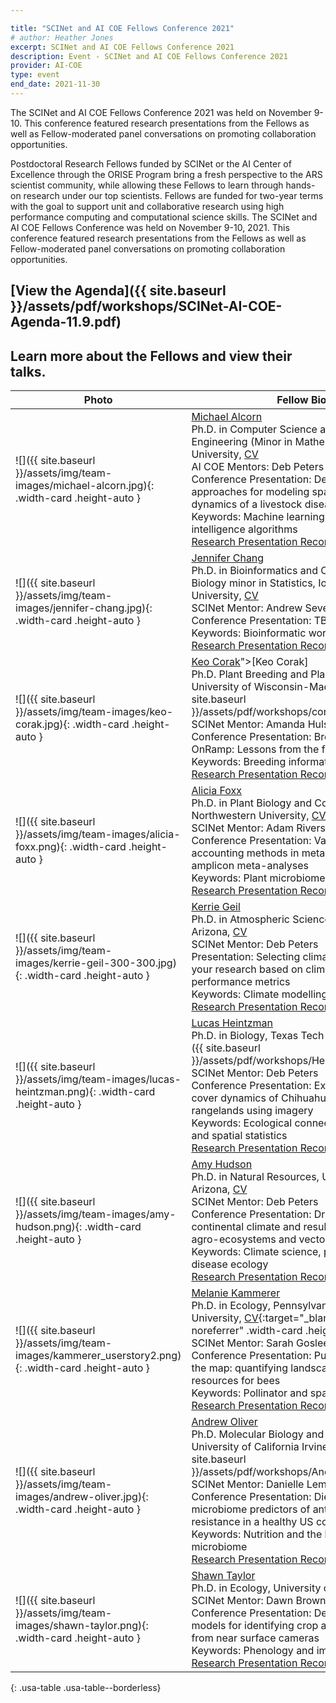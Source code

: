```yaml
---

title: "SCINet and AI COE Fellows Conference 2021"
# author: Heather Jones
excerpt: SCINet and AI COE Fellows Conference 2021
description: Event - SCINet and AI COE Fellows Conference 2021
provider: AI-COE
type: event
end_date: 2021-11-30
---
```



The SCINet and AI COE Fellows Conference 2021 was held on November 9-10. This conference featured research presentations from the Fellows as well as Fellow-moderated panel conversations on promoting collaboration opportunities.

Postdoctoral Research Fellows funded by SCINet or the AI Center of Excellence through the ORISE Program bring a fresh perspective to the ARS scientist community, while allowing these Fellows to learn through hands-on research under our top scientists. Fellows are funded for two-year terms with the goal to support unit and collaborative research using high performance computing and computational science skills.  The SCINet and AI COE Fellows Conference was held on November 9-10, 2021. This conference featured research presentations from the Fellows as well as Fellow-moderated panel conversations on promoting collaboration opportunities.

## [View the Agenda]({{ site.baseurl }}/assets/pdf/workshops/SCINet-AI-COE-Agenda-11.9.pdf)

## Learn more about the Fellows and view their talks.

Photo | Fellow Bio |
-----------|--------------------|
![]({{ site.baseurl }}/assets/img/team-images/michael-alcorn.jpg){: .width-card .height-auto } | [Michael Alcorn](mailto:malcorn.jrn.lter@gmail.com)<br />Ph.D. in Computer Science and Software Engineering (Minor in Mathematics), Auburn University, [CV](https://sites.google.com/view/michaelaalcorn/cv)<br />AI COE Mentors: Deb Peters & Brian Stucky<br /> Conference Presentation: Deep learning approaches for modeling spatiotemporal dynamics of a livestock disease<br /> Keywords: Machine learning and artificial intelligence algorithms <br /> [Research Presentation Recording](https://web.microsoftstream.com/video/b330d549-3c0d-4325-9ae7-8befe12de5aa) |
![]({{ site.baseurl }}/assets/img/team-images/jennifer-chang.jpg){: .width-card .height-auto } | [Jennifer Chang](mailto:jennifer.chang@usda.gov)<br />  Ph.D. in Bioinformatics and Computational Biology minor in Statistics, Iowa State University, [CV](http://j23414.github.io/CV.pdf) <br />SCINet Mentor: Andrew Severin<br /> Conference Presentation: TBA <br /> Keywords: Bioinformatic workflow developer<br /> [Research Presentation Recording](https://web.microsoftstream.com/video/c48be6e0-7e34-4e29-8a6c-d3f8bc77faac)|
![]({{ site.baseurl }}/assets/img/team-images/keo-corak.jpg){: .width-card .height-auto } | [Keo Corak](mailto:keo.corak@usda.gov)">[Keo Corak]<br /> Ph.D. Plant Breeding and Plant Genetics, University of Wisconsin-Madison, [CV]({{ site.baseurl }}/assets/pdf/workshops/corakcv.pdf) <br />SCINet Mentor: Amanda Hulse-Kemp<br /> Conference Presentation: Breeding Insight OnRamp: Lessons from the first five months <br /> Keywords: Breeding informatics<br /> [Research Presentation Recording](https://web.microsoftstream.com/video/e864d03f-03c3-499d-b9c0-abaf1f81bfe2) |
![]({{ site.baseurl }}/assets/img/team-images/alicia-foxx.png){: .width-card .height-auto } | [Alicia Foxx](mailto:alicia.foxx@usda.gov)<br /> Ph.D. in Plant Biology and Conservation, Northwestern University, [CV](https://github.com/aliciafoxx/AF/blob/main/Foxx_CV.pdf) <br />SCINet Mentor: Adam Rivers<br /> Conference Presentation: Variability accounting methods in metagenomic and amplicon meta-analyses<br /> Keywords: Plant microbiome<br /> [Research Presentation Recording](https://web.microsoftstream.com/video/33db4413-d9fc-42a4-ae47-e3ed8a552ca4)|
![]({{ site.baseurl }}/assets/img/team-images/kerrie-geil-300-300.jpg){: .width-card .height-auto } | [Kerrie Geil](mailto:kerrie.geil@usda.gov)<br /> Ph.D. in Atmospheric Sciences, University of Arizona, [CV](https://kerriegeil.github.io/CV.pdf) <br />SCINet Mentor: Deb Peters<br /> Presentation: Selecting climate projections for your research based on climate model performance metrics<br /> Keywords: Climate modelling<br /> [Research Presentation Recording](https://web.microsoftstream.com/video/d6858f44-9420-4d82-92d4-13e7a5c6ffa2) |
![]({{ site.baseurl }}/assets/img/team-images/lucas-heintzman.png){: .width-card .height-auto }  | [Lucas Heintzman](mailto:lucas.heintzman@usda.gov)<br /> Ph.D. in Biology, Texas Tech University, [CV]({{ site.baseurl }}/assets/pdf/workshops/HeintzmanCV.pdf) <br />SCINet Mentor: Deb Peters<br /> Conference Presentation: Examining land cover dynamics of Chihuahuan Desert rangelands using imagery<br /> Keywords: Ecological connectivity modelling and spatial statistics<br /> [Research Presentation Recording](https://web.microsoftstream.com/video/7e140d1c-ac0b-4f39-9dc9-c0100e9f5d20) |
![]({{ site.baseurl }}/assets/img/team-images/amy-hudson.png){: .width-card .height-auto } | [Amy Hudson](mailto:amy.hudson@usda.gov)<br /> Ph.D. in Natural Resources, University of Arizona, [CV](https://amyhudson.github.io/files/CV_Hudson.docx.pdf) <br />SCINet Mentor: Deb Peters<br /> Conference Presentation: Drivers of continental climate and resulting dynamics in agro-ecosystems and vector-borne diseases<br /> Keywords: Climate science, phenology, disease ecology<br /> [Research Presentation Recording](https://web.microsoftstream.com/video/b6595f65-6035-4b97-a383-b1a5642bf29b) |
![]({{ site.baseurl }}/assets/img/team-images/kammerer_userstory2.png){: .width-card .height-auto }  | [Melanie Kammerer](mailto:melanie.kammerer@usda.gov)<br /> Ph.D. in Ecology, Pennsylvania State University, [CV](https://drive.google.com/file/d/1zjPS6jP87vcornVCSDsOse8t7CaaAClw/view?usp=sharing){:target="_blank" rel="noopener noreferrer"  .width-card .height-auto } <br />SCINet Mentor: Sarah Goslee<br /> Conference Presentation: Putting flowers on the map: quantifying landscape floral resources for bees<br /> Keywords: Pollinator and spatial ecology<br /> [Research Presentation Recording](https://web.microsoftstream.com/video/cb61dcd6-fe98-4b00-8461-a40277b6165d)|
![]({{ site.baseurl }}/assets/img/team-images/andrew-oliver.jpg){: .width-card .height-auto } | [Andrew Oliver](mailto:aoliver2@uci.edu)<br /> Ph.D. Molecular Biology and Biochemistry, University of California Irvine, [CV]({{ site.baseurl }}/assets/pdf/workshops/AndrewOliverCV.pdf) <br />SCINet Mentor: Danielle Lemay<br /> Conference Presentation: Diet, lifestyle, and microbiome predictors of antimicrobial resistance in a healthy US cohort<br /> Keywords: Nutrition and the human microbiome <br /> [Research Presentation Recording](https://web.microsoftstream.com/video/0677646b-cb49-49b2-b82e-4af0b089bb7b)|
![]({{ site.baseurl }}/assets/img/team-images/shawn-taylor.png){: .width-card .height-auto } | [Shawn Taylor](mailto:shawn.taylor@usda.gov)<br />  Ph.D. in Ecology, University of Florida, [CV](https://github.com/sdtaylor/CV/raw/master/Shawn_Taylor_CV.pdf) <br />SCINet Mentor: Dawn Browning<br /> Conference Presentation: Deep learning models for identifying crop and field attributes from near surface cameras <br /> Keywords: Phenology and image processing<br /> [Research Presentation Recording](https://web.microsoftstream.com/video/7f6b10da-76f2-4a62-8229-ede601a673c0) |
{: .usa-table .usa-table--borderless}
